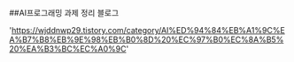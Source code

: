 ##AI프로그래밍 과제 정리 블로그

'https://wjddnwp29.tistory.com/category/AI%ED%94%84%EB%A1%9C%EA%B7%B8%EB%9E%98%EB%B0%8D%20%EC%97%B0%EC%8A%B5%20%EA%B3%BC%EC%A0%9C'
